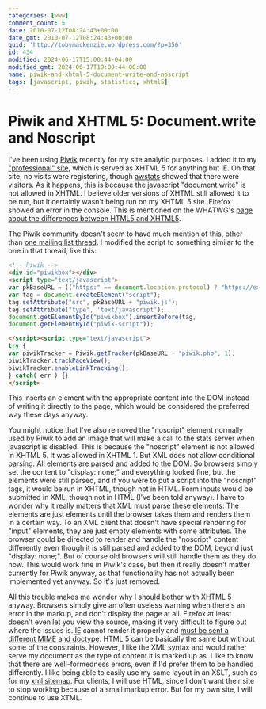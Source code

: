 ```yaml
---
categories: [www]
comment_count: 5
date: 2010-07-12T08:24:43+00:00
date_gmt: 2010-07-12T08:24:43+00:00
guid: 'http://tobymackenzie.wordpress.com/?p=356'
id: 434
modified: 2024-06-17T15:00:44-04:00
modified_gmt: 2024-06-17T19:00:44+00:00
name: piwik-and-xhtml-5-document-write-and-noscript
tags: [javascript, piwik, statistics, xhtml5]
---
```


Piwik and XHTML 5: Document.write and Noscript
==============================================

I've been using [Piwik](http://piwik.org) recently for my site analytic purposes.  I added it to my ["professional" site](http://tobymackenzie.com), which is served as XHTML 5 for anything but IE.  On that site, no visits were registering, though [awstats](http://awstats.sourceforge.net/) showed that there were visitors.  As it happens, this is because the javascript "document.write" is not allowed in XHTML.  I believe older versions of XHTML still allowed it to be run, but it certainly wasn't being run on my XHTML 5 site.  Firefox showed an error in the console.  This is mentioned on the WHATWG's [page about the differences between HTML5 and XHTML5](http://wiki.whatwg.org/wiki/HTML_vs._XHTML).

The Piwik community doesn't seem to have much mention of this, other than [one mailing list thread](http://lists.piwik.org/pipermail/piwik-hackers/2008-August/000337.html).  I modified the script to something similar to the one in that thread, like this:<!--more-->

``` html
<!-- Piwik -->
<div id="piwikbox"></div>
<script type="text/javascript">
var pkBaseURL = (("https:" == document.location.protocol) ? "https://example.com/piwik/" : "http://example.com/piwik/");
var tag = document.createElement("script");
tag.setAttribute("src", pkBaseURL + "piwik.js");
tag.setAttribute("type", 'text/javascript');
document.getElementById("piwikbox").insertBefore(tag,
document.getElementById("piwik-script"));

</script><script type="text/javascript">
try {
var piwikTracker = Piwik.getTracker(pkBaseURL + "piwik.php", 1);
piwikTracker.trackPageView();
piwikTracker.enableLinkTracking();
} catch( err ) {}
</script>
```

This inserts an element with the appropriate content into the DOM instead of writing it directly to the page, which would be considered the preferred way these days anyway.

You might notice that I've also removed the "noscript" element normally used by Piwik to add an image that will make a call to the stats server when javascript is disabled.  This is because the "noscript" element is not allowed in XHTML 5.  It was allowed in XHTML 1.  But XML does not allow conditional parsing:  All elements are parsed and added to the DOM.  So browsers simply set the content to "display: none;" and everything looked fine, but the elements were still parsed, and if you were to put a script into the "noscript" tags, it would be run in XHTML, though not in HTML.  Form inputs would be submitted in XML, though not in HTML (I've been told anyway).  I have to wonder why it really matters that XML must parse these elements:  The elements are just elements until the browser takes them and renders them in a certain way.  To an XML client that doesn't have special rendering for "input" elements, they are just empty elements with some attributes.  The browser could be directed to render and handle the "noscript" content differently even though it is still parsed and added to the DOM, beyond just "display: none;".  But of course old browsers will still handle them as they do now.  This would work fine in Piwik's case, but then it really doesn't matter currently for Piwik anyway, as that functionality has not actually been implemented yet anyway.  So it's just removed.

All this trouble makes me wonder why I should bother with XHTML 5 anyway.  Browsers simply give an often useless warning when there's an error in the markup, and don't display the page at all.  Firefox at least doesn't even let you view the source, making it very difficult to figure out where the issues is.  <abbr title="Internet Explorer">IE</abbr> cannot render it properly and [must be sent a different MIME and doctype](/content/blog/2010/02/26/tmcom-now-real-xhtml-5.md).  HTML 5 can be basically the same but without some of the constraints.  However, I like the XML syntax and would rather serve my document as the type of content it is marked up as.  I like to know that there are well-formedness errors, even if I'd prefer them to be handled differently.  I like being able to easily use my same layout in an XSLT, such as for my [xml sitemap](https://tobymackenzie.com/blog/2010/01/11/wordpress-xml-sitemap-with-xslt-wordpress-theme/).  For clients, I will use HTML, since I don't want their site to stop working because of a small markup error.  But for my own site, I will continue to use XTML.
